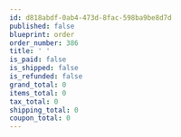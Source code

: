 ```yaml
---
id: d818abdf-0ab4-473d-8fac-598ba9be8d7d
published: false
blueprint: order
order_number: 386
title: ' '
is_paid: false
is_shipped: false
is_refunded: false
grand_total: 0
items_total: 0
tax_total: 0
shipping_total: 0
coupon_total: 0
---
```

